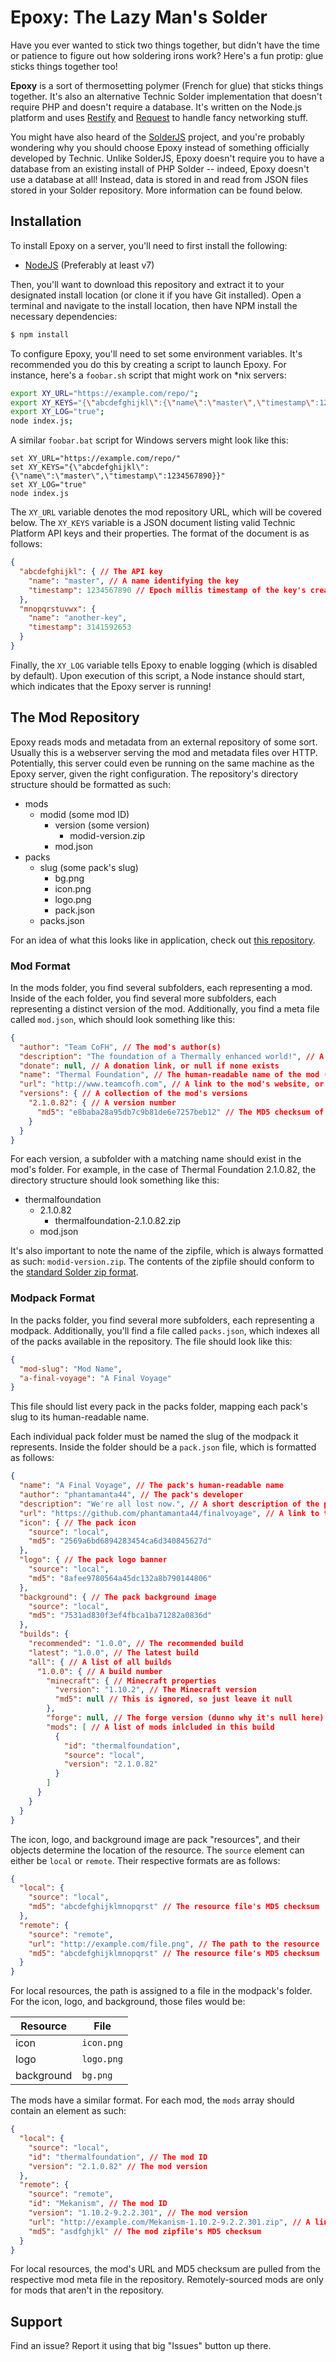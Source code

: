 Epoxy: The Lazy Man's Solder
=====
Have you ever wanted to stick two things together, but didn't have the time or patience to figure out how soldering irons work? Here's a fun protip: glue sticks things together too!

**Epoxy** is a sort of thermosetting polymer (French for glue) that sticks things together. It's also an alternative Technic Solder implementation that doesn't require PHP and doesn't require a database. It's written on the Node.js platform and uses [Restify](https://github.com/restify/node-restify) and [Request](https://github.com/request/request) to handle fancy networking stuff.

You might have also heard of the [SolderJS](https://github.com/TechnicPack/SolderJS) project, and you're probably wondering why you should choose Epoxy instead of something officially developed by Technic. Unlike SolderJS, Epoxy doesn't require you to have a database from an existing install of PHP Solder -- indeed, Epoxy doesn't use a database at all! Instead, data is stored in and read from JSON files stored in your Solder repository. More information can be found below.

## Installation ##
To install Epoxy on a server, you'll need to first install the following:

* [NodeJS](https://nodejs.org) (Preferably at least v7)

Then, you'll want to download this repository and extract it to your designated install location (or clone it if you have Git installed). Open a terminal and navigate to the install location, then have NPM install the necessary dependencies:
```sh
$ npm install
```
To configure Epoxy, you'll need to set some environment variables. It's recommended you do this by creating a script to launch Epoxy. For instance, here's a `foobar.sh` script that might work on *nix servers:
```sh
export XY_URL="https://example.com/repo/";
export XY_KEYS="{\"abcdefghijkl\":{\"name\":\"master\",\"timestamp\":1234567890}}";
export XY_LOG="true";
node index.js;
```
A similar `foobar.bat` script for Windows servers might look like this:
```batch
set XY_URL="https://example.com/repo/"
set XY_KEYS="{\"abcdefghijkl\":{\"name\":\"master\",\"timestamp\":1234567890}}"
set XY_LOG="true"
node index.js
```
The `XY_URL` variable denotes the mod repository URL, which will be covered below. The `XY_KEYS` variable is a JSON document listing valid Technic Platform API keys and their properties. The format of the document is as follows:
```json
{
  "abcdefghijkl": { // The API key
    "name": "master", // A name identifying the key
    "timestamp": 1234567890 // Epoch millis timestamp of the key's creation
  },
  "mnopqrstuvwx": {
    "name": "another-key",
    "timestamp": 3141592653
  }
}
```
Finally, the `XY_LOG` variable tells Epoxy to enable logging (which is disabled by default). Upon execution of this script, a Node instance should start, which indicates that the Epoxy server is running!

## The Mod Repository ##
Epoxy reads mods and metadata from an external repository of some sort. Usually this is a webserver serving the mod and metadata files over HTTP. Potentially, this server could even be running on the same machine as the Epoxy server, given the right configuration. The repository's directory structure should be formatted as such:

* mods
  * modid (some mod ID)
    * version (some version)
      * modid-version.zip
    * mod.json
* packs
  * slug (some pack's slug)
    * bg.png
    * icon.png
    * logo.png
    * pack.json
  * packs.json
  
For an idea of what this looks like in application, check out [this repository](https://github.com/phantamanta44/solder-repo).

### Mod Format ###
In the mods folder, you find several subfolders, each representing a mod. Inside of the each folder, you find several more subfolders, each representing a distinct version of the mod. Additionally, you find a meta file called `mod.json`, which should look something like this:
```json
{
  "author": "Team CoFH", // The mod's author(s)
  "description": "The foundation of a Thermally enhanced world!", // A short description of the mod
  "donate": null, // A donation link, or null if none exists
  "name": "Thermal Foundation", // The human-readable name of the mod (doesn't necessarily have to be the mod ID)
  "url": "http://www.teamcofh.com", // A link to the mod's website, or an empty string ("") if none exists
  "versions": { // A collection of the mod's versions
    "2.1.0.82": { // A version number
      "md5": "e8baba28a95db7c9b81de6e7257beb12" // The MD5 checksum of the version's zipfile
    }
  }
}
```
For each version, a subfolder with a matching name should exist in the mod's folder. For example, in the case of Thermal Foundation 2.1.0.82, the directory structure should look something like this:

* thermalfoundation
  * 2.1.0.82
    * thermalfoundation-2.1.0.82.zip
  * mod.json

It's also important to note the name of the zipfile, which is always formatted as such: `modid-version.zip`. The contents of the zipfile should conform to the [standard Solder zip format](http://docs.solder.io/docs/zip-file-structure).

### Modpack Format ###
In the packs folder, you find several more subfolders, each representing a modpack. Additionally, you'll find a file called `packs.json`, which indexes all of the packs available in the repository. The file should look like this:
```json
{
  "mod-slug": "Mod Name",
  "a-final-voyage": "A Final Voyage"
}
```
This file should list every pack in the packs folder, mapping each pack's slug to its human-readable name.

Each individual pack folder must be named the slug of the modpack it represents. Inside the folder should be a `pack.json` file, which is formatted as follows:
```json
{
  "name": "A Final Voyage", // The pack's human-readable name
  "author": "phantamanta44", // The pack's developer
  "description": "We're all lost now.", // A short description of the pack
  "url": "https://github.com/phantamanta44/finalvoyage", // A link to the mod's website, or an empty string ("") if none exists
  "icon": { // The pack icon
    "source": "local",
    "md5": "2569a6bd6894283454ca6d340845627d"
  },
  "logo": { // The pack logo banner
    "source": "local",
    "md5": "8afee9780564a45dc132a8b790144806"
  },
  "background": { // The pack background image
    "source": "local",
    "md5": "7531ad830f3ef4fbca1ba71282a0836d"
  },
  "builds": {
    "recommended": "1.0.0", // The recommended build
    "latest": "1.0.0", // The latest build
    "all": { // A list of all builds
      "1.0.0": { // A build number
        "minecraft": { // Minecraft properties
          "version": "1.10.2", // The Minecraft version
          "md5": null // This is ignored, so just leave it null
        },
        "forge": null, // The forge version (dunno why it's null here)
        "mods": [ // A list of mods inlcluded in this build
          {
            "id": "thermalfoundation", 
            "source": "local",
            "version": "2.1.0.82"
          }
        ]
      }
    }
  }
}
```
The icon, logo, and background image are pack "resources", and their objects determine the location of the resource. The `source` element can either be `local` or `remote`. Their respective formats are as follows:
```json
{
  "local": {
    "source": "local",
    "md5": "abcdefghijklmnopqrst" // The resource file's MD5 checksum
  },
  "remote": {
    "source": "remote",
    "url": "http://example.com/file.png", // The path to the resource
    "md5": "abcdefghijklmnopqrst" // The resource file's MD5 checksum
  }
}
```
For local resources, the path is assigned to a file in the modpack's folder. For the icon, logo, and background, those files would be:

Resource   | File
---------- | ----
icon       | `icon.png`
logo       | `logo.png`
background | `bg.png`

The mods have a similar format. For each mod, the `mods` array should contain an element as such:
```json
{
  "local": {
    "source": "local",
    "id": "thermalfoundation", // The mod ID
    "version": "2.1.0.82" // The mod version
  },
  "remote": {
    "source": "remote",
    "id": "Mekanism", // The mod ID
    "version": "1.10.2-9.2.2.301", // The mod version
    "url": "http://example.com/Mekanism-1.10.2-9.2.2.301.zip", // A link to the mod zipfile
    "md5": "asdfghjkl" // The mod zipfile's MD5 checksum
  }
}
```
For local resources, the mod's URL and MD5 checksum are pulled from the respective mod meta file in the repository. Remotely-sourced mods are only for mods that aren't in the repository.

## Support ##
Find an issue? Report it using that big "Issues" button up there.